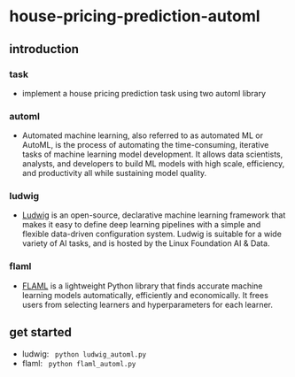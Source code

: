# house-pricing-prediction-automl
## introduction
### task
- implement a house pricing prediction task using two automl library
### automl
- Automated machine learning, also referred to as automated ML or AutoML, is the process of automating the time-consuming, iterative tasks of machine learning model development. It allows data scientists, analysts, and developers to build ML models with high scale, efficiency, and productivity all while sustaining model quality. 
### ludwig
- [Ludwig](https://ludwig-ai.github.io/ludwig-docs/0.5/) is an open-source, declarative machine learning framework that makes it easy to define deep learning pipelines with a simple and flexible data-driven configuration system. Ludwig is suitable for a wide variety of AI tasks, and is hosted by the Linux Foundation AI & Data.
### flaml
- [FLAML](https://github.com/microsoft/FLAML) is a lightweight Python library that finds accurate machine learning models automatically, efficiently and economically. It frees users from selecting learners and hyperparameters for each learner.
## get started
- ludwig:
``` python ludwig_automl.py```
- flaml:
``` python flaml_automl.py```
